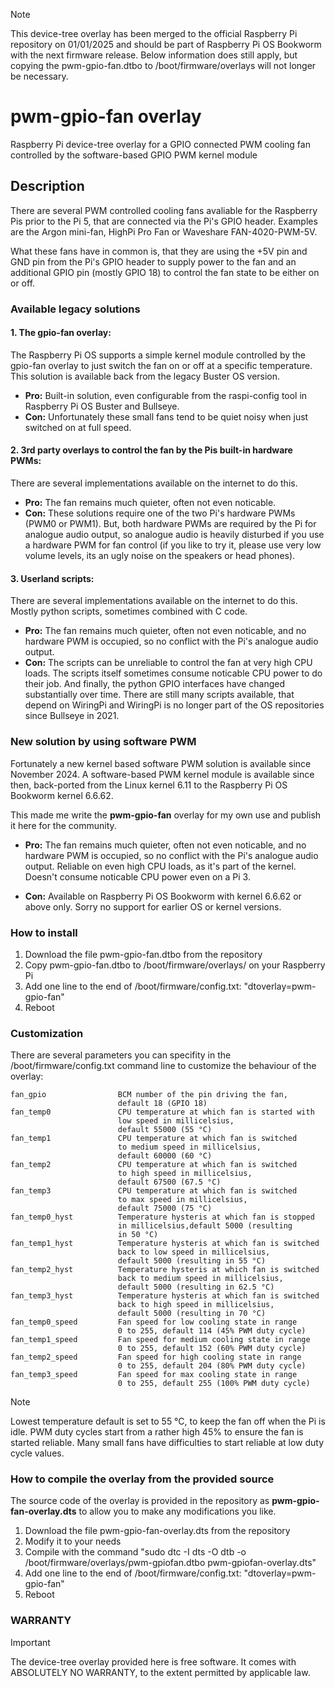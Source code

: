 > [!NOTE]
> This device-tree overlay has been merged to the official Raspberry Pi repository on 01/01/2025 and should be part of Raspberry Pi OS Bookworm with the next firmware release. Below information does still apply, but copying the pwm-gpio-fan.dtbo to /boot/firmware/overlays will not longer be necessary.
 
# pwm-gpio-fan overlay

Raspberry Pi device-tree overlay for a GPIO connected PWM cooling fan controlled by the software-based GPIO PWM kernel module

## Description

There are several PWM controlled cooling fans avaliable for the Raspberry Pis prior to the Pi 5, that are connected via the Pi's GPIO header.
Examples are the Argon mini-fan, HighPi Pro Fan or Waveshare FAN-4020-PWM-5V.

What these fans have in common is, that they are using the +5V pin and GND pin from the Pi's GPIO header to supply power to the fan and an additional GPIO pin (mostly GPIO 18) to control the fan state to be either on or off.

### Available legacy solutions

#### 1. The gpio-fan overlay:
The Raspberry Pi OS supports a simple kernel module controlled by the gpio-fan overlay to just switch the fan on or off at a specific temperature. This solution is available back from the legacy Buster OS version.
  - **Pro:** Built-in solution, even configurable from the raspi-config tool in Raspberry Pi OS Buster and Bullseye.
  - **Con:** Unfortunately these small fans tend to be quiet noisy when just switched on at full speed.

#### 2. 3rd party overlays to control the fan by the Pis built-in hardware PWMs:
There are several implementations available on the internet to do this.
  - **Pro:** The fan remains much quieter, often not even noticable.
  - **Con:** These solutions require one of the two Pi's hardware PWMs (PWM0 or PWM1). But, both hardware PWMs are required by the Pi for analogue audio output, so analogue audio is heavily disturbed if you use a hardware PWM for fan control (if you like to try it, please use very low volume levels, its an ugly noise on the speakers or head phones).

#### 3. Userland scripts:
There are several implementations available on the internet to do this. Mostly python scripts, sometimes combined with C code.
  - **Pro:** The fan remains much quieter, often not even noticable, and no hardware PWM is occupied, so no conflict with the Pi's analogue audio output.
  - **Con:** The scripts can be unreliable to control the fan at very high CPU loads. The scripts itself sometimes consume noticable CPU power to do their job. And finally, the python GPIO interfaces have changed substantially over time. There are still many scripts available, that depend on WiringPi and WiringPi is no longer part of the OS repositories since Bullseye in 2021.

### New solution by using software PWM

Fortunately a new kernel based software PWM solution is available since November 2024. A software-based PWM kernel module is available since then, back-ported from the Linux kernel 6.11 to the Raspberry Pi OS Bookworm kernel 6.6.62.

This made me write the **pwm-gpio-fan** overlay for my own use and publish it here for the community.

- **Pro:** The fan remains much quieter, often not even noticable, and no hardware PWM is occupied, so no conflict with the Pi's analogue audio output. Reliable on even high CPU loads, as it's part of the kernel. Doesn't consume noticable CPU power even on a Pi 3.

- **Con:** Available on Raspberry Pi OS Bookworm with kernel 6.6.62 or above only. Sorry no support for earlier OS or kernel versions.

### How to install

1. Download the file pwm-gpio-fan.dtbo from the repository
2. Copy pwm-gpio-fan.dtbo to /boot/firmware/overlays/ on your Raspberry Pi
3. Add one line to the end of /boot/firmware/config.txt: "dtoverlay=pwm-gpio-fan"
4. Reboot

### Customization

There are several parameters you can specifity in the /boot/firmware/config.txt command line to customize the behaviour of the overlay:

    fan_gpio                BCM number of the pin driving the fan,
                            default 18 (GPIO 18)
    fan_temp0               CPU temperature at which fan is started with
                            low speed in millicelsius,
                            default 55000 (55 °C)
    fan_temp1               CPU temperature at which fan is switched
                            to medium speed in millicelsius,
                            default 60000 (60 °C)
    fan_temp2               CPU temperature at which fan is switched
                            to high speed in millicelsius,
                            default 67500 (67.5 °C)
    fan_temp3               CPU temperature at which fan is switched
                            to max speed in millicelsius,
                            default 75000 (75 °C)
    fan_temp0_hyst          Temperature hysteris at which fan is stopped
                            in millicelsius,default 5000 (resulting
                            in 50 °C)
    fan_temp1_hyst          Temperature hysteris at which fan is switched
                            back to low speed in millicelsius,
                            default 5000 (resulting in 55 °C)
    fan_temp2_hyst          Temperature hysteris at which fan is switched
                            back to medium speed in millicelsius,
                            default 5000 (resulting in 62.5 °C)
    fan_temp3_hyst          Temperature hysteris at which fan is switched
                            back to high speed in millicelsius,
                            default 5000 (resulting in 70 °C)
    fan_temp0_speed         Fan speed for low cooling state in range
                            0 to 255, default 114 (45% PWM duty cycle)
    fan_temp1_speed         Fan speed for medium cooling state in range
                            0 to 255, default 152 (60% PWM duty cycle)
    fan_temp2_speed         Fan speed for high cooling state in range
                            0 to 255, default 204 (80% PWM duty cycle)
    fan_temp3_speed         Fan speed for max cooling state in range
                            0 to 255, default 255 (100% PWM duty cycle)

> [!NOTE]
> Lowest temperature default is set to 55 °C, to keep the fan off when the Pi is idle. PWM duty cycles start from a rather high 45% to ensure the fan is started reliable. Many small fans have difficulties to start reliable at low duty cycle values.

### How to compile the overlay from the provided source

The source code of the overlay is provided in the repository as **pwm-gpio-fan-overlay.dts** to allow you to make any modifications you like.

1. Download the file pwm-gpio-fan-overlay.dts from the repository
2. Modify it to your needs
3. Compile with the command "sudo dtc -I dts -O dtb -o /boot/firmware/overlays/pwm-gpiofan.dtbo pwm-gpiofan-overlay.dts"
4. Add one line to the end of /boot/firmware/config.txt: "dtoverlay=pwm-gpio-fan"
5. Reboot

### WARRANTY
> [!IMPORTANT]
> The device-tree overlay provided here is free software. It comes with ABSOLUTELY NO WARRANTY, to the extent permitted by applicable law.
